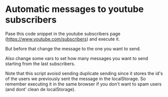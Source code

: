 # Automatic messages to youtube subscribers

Pase this code snippet in the youtube subscribers page (https://www.youtube.com/subscribers) and execute it.

But before that change the message to the one you want to send.

Also change some vars to set how many messages you want to send starting from the last subscribers.

Note that this script avoisd sending duplicate sending since it stores the id's of the users we previously sent the message in the localStorage. So remember executing it in the same browser if you don't want to spam users (and dont' clean de localStorage).
